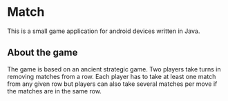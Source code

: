 # Match

This is a small game application for android devices written in Java. 

## About the game 

The game is based on an ancient strategic game. Two players take turns in 
removing matches from a row. Each player has to take at least one match from any
given row but players can also take several matches per move if the matches are 
in the same row.

